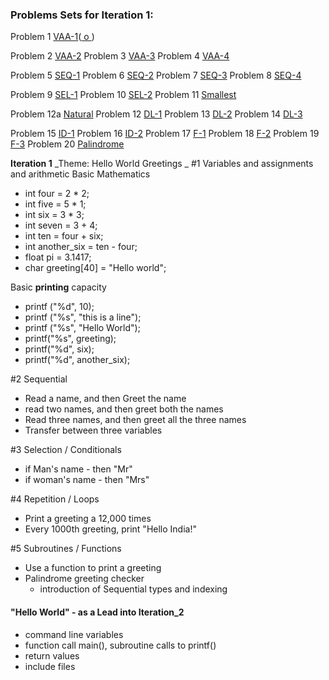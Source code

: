 ### Problems Sets for Iteration 1: 
Problem 1 [VAA-1](https://cloudcoder.kgisl.com/cloudcoder/#exercise?c=26,p=940)([ o ](https://10.100.1.147/cloudcoder/#exercise?c=26,p=940))

Problem 2  [VAA-2](https://cloudcoder.kgisl.com/cloudcoder/#exercise?c=26,p=941) Problem 3 [VAA-3](https://cloudcoder.kgisl.com/cloudcoder/#exercise?c=26,p=942) Problem 4 [VAA-4](https://cloudcoder.kgisl.com/cloudcoder/#exercise?c=26,p=943)

Problem 5 [SEQ-1](https://cloudcoder.kgisl.com/cloudcoder/#exercise?c=26,p=944) Problem 6 [SEQ-2](https://cloudcoder.kgisl.com/cloudcoder/#exercise?c=26,p=945) Problem 7 [SEQ-3](https://cloudcoder.kgisl.com/cloudcoder/#exercise?c=26,p=946) Problem 8 [SEQ-4](https://cloudcoder.kgisl.com/cloudcoder/#exercise?c=26,p=947)

Problem 9 [SEL-1](https://cloudcoder.kgisl.com/cloudcoder/#exercise?c=26,p=949) 
Problem 10 [SEL-2](https://cloudcoder.kgisl.com/cloudcoder/#exercise?c=26,p=948) 
Problem 11 [Smallest](https://cloudcoder.kgisl.com/cloudcoder/#exercise?c=26,p=888) 

Problem 12a [Natural](https://10.100.1.147/cloudcoder/#exercise?c=28,p=909)
Problem 12 [DL-1](https://cloudcoder.kgisl.com/cloudcoder/#exercise?c=26,p=950) 
Problem 13 [DL-2](https://cloudcoder.kgisl.com/cloudcoder/#exercise?c=26,p=951) 
Problem 14 [DL-3](https://cloudcoder.kgisl.com/cloudcoder/#exercise?c=26,p=952) 

Problem 15 [ID-1](https://cloudcoder.kgisl.com/cloudcoder/#exercise?c=26,p=953) 
Problem 16 [ID-2](https://cloudcoder.kgisl.com/cloudcoder/#exercise?c=26,p=954) 
Problem 17 [F-1](https://cloudcoder.kgisl.com/cloudcoder/#exercise?c=26,p=956) 
Problem 18 [F-2](https://cloudcoder.kgisl.com/cloudcoder/#exercise?c=26,p=955)
Problem 19 [F-3](https://cloudcoder.kgisl.com/cloudcoder/#exercise?c=30,p=958)
Problem 20 [Palindrome](https:cloudcoder.kgisl.com/cloudcoder/#exercise?c=7,p=855)


**Iteration 1**
_Theme: Hello World Greetings _
#1 Variables and assignments and arithmetic
Basic Mathematics 
- int four = 2 * 2;
- int five =  5 * 1;
- int six = 3 * 3;
- int seven = 3 + 4;
- int ten = four + six; 
- int another_six = ten - four; 
- float pi = 3.1417; 
- char greeting[40] = "Hello world";

Basic **printing** capacity 
  - printf ("%d", 10);
  - printf ("%s", "this is a line"); 
  - printf ("%s", "Hello World");
  - printf("%s", greeting);
  - printf("%d", six);
  - printf("%d", another_six);

#2 Sequential
  - Read a name, and then Greet the name
  - read two names, and then greet both the names
  - Read three names, and then greet all the three names
  - Transfer between three variables

#3 Selection / Conditionals
  - if Man's name - then "Mr"
  - if woman's name - then "Mrs"

#4 Repetition  / Loops
  - Print a greeting a 12,000 times
  - Every 1000th greeting, print "Hello India!"

#5 Subroutines / Functions
  - Use a function to print a greeting
  - Palindrome greeting checker
    - introduction of Sequential types and indexing

#### "Hello World" - as a Lead into Iteration_2
  - command line variables
  - function call main(), subroutine calls to printf()
  - return values 
  - include files